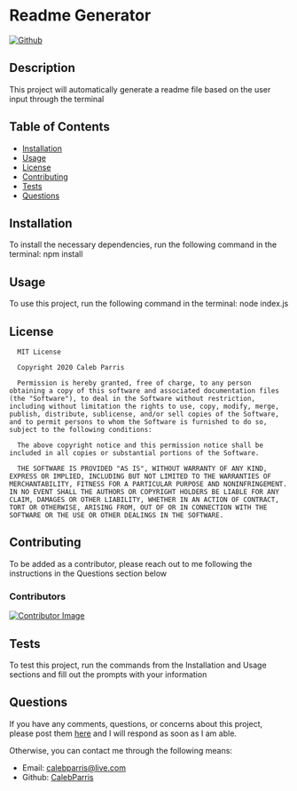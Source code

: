 # Readme Generator

   [![Github](https://img.shields.io/badge/License-MIT-brightgreen)](#License)

   ## Description
   This project will automatically generate a readme file based on the user input through the terminal

   ## Table of Contents
   * [Installation](#Installation)
   * [Usage](#Usage)
   * [License](#License)
   * [Contributing](#Contributing)
   * [Tests](#Tests)
   * [Questions](#Questions)
   
   ## Installation
   To install the necessary dependencies, run the following command in the terminal: npm install

   ## Usage
   To use this project, run the following command in the terminal: node index.js

   ## License
   
      MIT License

      Copyright 2020 Caleb Parris

      Permission is hereby granted, free of charge, to any person obtaining a copy of this software and associated documentation files (the "Software"), to deal in the Software without restriction, including without limitation the rights to use, copy, modify, merge, publish, distribute, sublicense, and/or sell copies of the Software, and to permit persons to whom the Software is furnished to do so, subject to the following conditions:
        
      The above copyright notice and this permission notice shall be included in all copies or substantial portions of the Software.
        
      THE SOFTWARE IS PROVIDED "AS IS", WITHOUT WARRANTY OF ANY KIND, EXPRESS OR IMPLIED, INCLUDING BUT NOT LIMITED TO THE WARRANTIES OF MERCHANTABILITY, FITNESS FOR A PARTICULAR PURPOSE AND NONINFRINGEMENT. IN NO EVENT SHALL THE AUTHORS OR COPYRIGHT HOLDERS BE LIABLE FOR ANY CLAIM, DAMAGES OR OTHER LIABILITY, WHETHER IN AN ACTION OF CONTRACT, TORT OR OTHERWISE, ARISING FROM, OUT OF OR IN CONNECTION WITH THE SOFTWARE OR THE USE OR OTHER DEALINGS IN THE SOFTWARE.

   ## Contributing
   To be added as a contributor, please reach out to me following the instructions in the Questions section below
   ### Contributors
   [![Contributor Image](https://github.com/CalebParris.png?size=75)](https://github.com/CalebParris)

   ## Tests
   To test this project, run the commands from the Installation and Usage sections and fill out the prompts with your information

   ## Questions
   If you have any comments, questions, or concerns about this project, please post them [here](https://github.com/CalebParris/Readme-Generator/issues) and I will respond as soon as I am able.

   Otherwise, you can contact me through the following means:
   * Email: calebparris@live.com
   * Github: [CalebParris](https://github.com/CalebParris)
    
